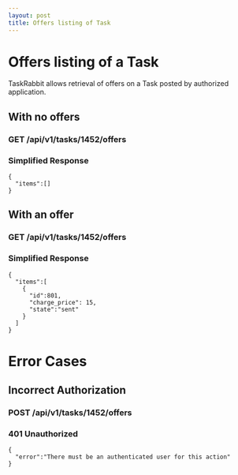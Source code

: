 ```yaml
---
layout: post
title: Offers listing of Task
---
```

# Offers listing of a Task

TaskRabbit allows retrieval of offers on a Task posted by authorized application.

## With no offers

### GET /api/v1/tasks/1452/offers

### Simplified Response

```
{
  "items":[]
}
```

## With an offer


### GET /api/v1/tasks/1452/offers


### Simplified Response


```
{
  "items":[
    { 
      "id":801,
      "charge_price": 15,
      "state":"sent"
    }
  ]
}
```

# Error Cases

## Incorrect Authorization

### POST /api/v1/tasks/1452/offers


### 401 Unauthorized

```
{
  "error":"There must be an authenticated user for this action"
}
```
